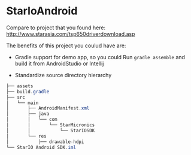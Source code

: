 StarIoAndroid
=============

Compare to project that you found here: http://www.starasia.com/tsp650driverdownload.asp

The benefits of this project you coulud have are:

* Gradle support for demo app, so you could Run `gradle assemble` and build it from AndroidStudio or Intellij

* Standardize source directory hierarchy

~~~~java
├── assets
├── build.gradle
├── src
│   └── main
│       ├── AndroidManifest.xml
│       ├── java
│       │   └── com
│       │       └── StarMicronics
│       │           └── StarIOSDK
│       └── res
│           ├── drawable-hdpi
└── StarIO Android SDK.iml
~~~~
